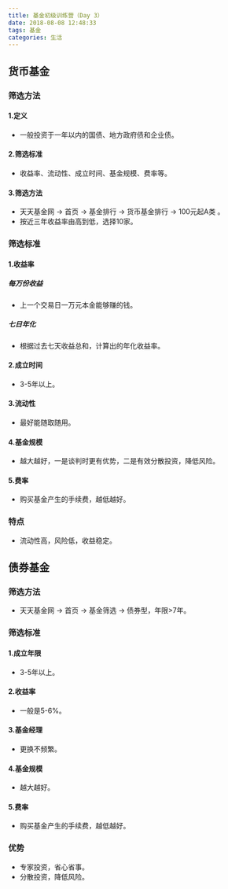 ```yaml
---
title: 基金初级训练营（Day 3）
date: 2018-08-08 12:48:33
tags: 基金
categories: 生活
---
```

## 货币基金

### 筛选方法
#### 1.定义
- 一般投资于一年以内的国债、地方政府债和企业债。

#### 2.筛选标准
- 收益率、流动性、成立时间、基金规模、费率等。

#### 3.筛选方法
- 天天基金网 -> 首页 -> 基金排行 -> 货币基金排行 -> 100元起A类 。
- 按近三年收益率由高到低，选择10家。

### 筛选标准
#### 1.收益率
##### 每万份收益
- 上一个交易日一万元本金能够赚的钱。
##### 七日年化
- 根据过去七天收益总和，计算出的年化收益率。
#### 2.成立时间
- 3-5年以上。
#### 3.流动性
- 最好能随取随用。
#### 4.基金规模
- 越大越好，一是谈判时更有优势，二是有效分散投资，降低风险。
#### 5.费率
- 购买基金产生的手续费，越低越好。

### 特点
- 流动性高，风险低，收益稳定。

## 债券基金
### 筛选方法
- 天天基金网 -> 首页 -> 基金筛选 -> 债券型，年限>7年。
### 筛选标准

#### 1.成立年限
- 3-5年以上。
#### 2.收益率
- 一般是5-6%。
#### 3.基金经理
- 更换不频繁。
#### 4.基金规模
- 越大越好。
#### 5.费率
- 购买基金产生的手续费，越低越好。
### 优势
- 专家投资，省心省事。
- 分散投资，降低风险。